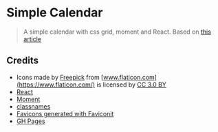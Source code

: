 # Simple Calendar
> A simple calendar with css grid, moment and React. Based on [this article](https://medium.com/@leemartin/building-a-damn-simple-calendar-layout-with-css-grid-moment-and-vue-65698e5e277e)

## Credits
- Icons made by [Freepick](https://www.freepik.com/) from [www.flaticon.com](https://www.flaticon.com/) is licensed by [CC 3.0 BY](http://creativecommons.org/licenses/by/3.0/)
- [React](https://react.org)
- [Moment](https://momentjs.com)
- [classnames](https://github.com/JedWatson/classnames)
- [Favicons generated with Faviconit](http://faviconit.com/pt/)
- [GH Pages](https://github.com/tschaub/gh-pages)
